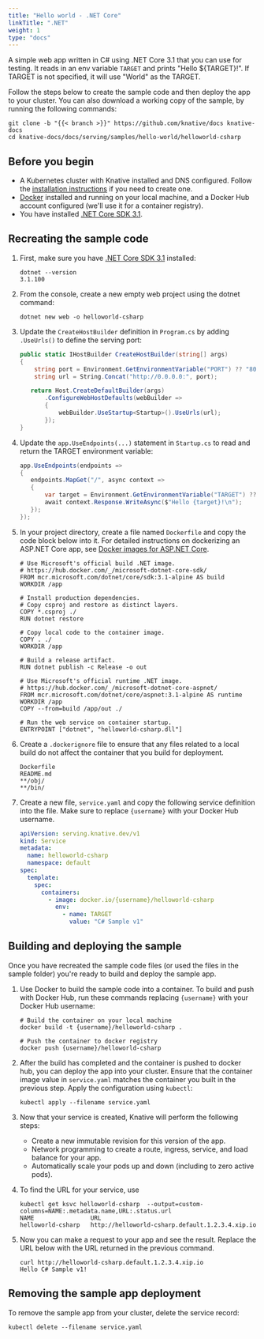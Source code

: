 ```yaml
---
title: "Hello world - .NET Core"
linkTitle: ".NET"
weight: 1
type: "docs"
---
```


A simple web app written in C# using .NET Core 3.1 that you can use for testing.
It reads in an env variable `TARGET` and prints "Hello \${TARGET}!". If TARGET
is not specified, it will use "World" as the TARGET.

Follow the steps below to create the sample code and then deploy the app to your
cluster. You can also download a working copy of the sample, by running the
following commands:

```shell
git clone -b "{{< branch >}}" https://github.com/knative/docs knative-docs
cd knative-docs/docs/serving/samples/hello-world/helloworld-csharp
```

## Before you begin

- A Kubernetes cluster with Knative installed and DNS configured. Follow the
  [installation instructions](../../../../install/README.md) if you need to
  create one.
- [Docker](https://www.docker.com) installed and running on your local machine,
  and a Docker Hub account configured (we'll use it for a container registry).
- You have installed [.NET Core SDK 3.1](https://www.microsoft.com/net/core).

## Recreating the sample code

1. First, make sure you have
   [.NET Core SDK 3.1](https://www.microsoft.com/net/core) installed:

   ```shell
   dotnet --version
   3.1.100
   ```

1. From the console, create a new empty web project using the dotnet command:

   ```shell
   dotnet new web -o helloworld-csharp
   ```

1. Update the `CreateHostBuilder` definition in `Program.cs` by adding
   `.UseUrls()` to define the serving port:

   ```csharp
   public static IHostBuilder CreateHostBuilder(string[] args)
   {
       string port = Environment.GetEnvironmentVariable("PORT") ?? "8080";
       string url = String.Concat("http://0.0.0.0:", port);

      return Host.CreateDefaultBuilder(args)
          .ConfigureWebHostDefaults(webBuilder =>
          {
              webBuilder.UseStartup<Startup>().UseUrls(url);
          });
   }
   ```

1. Update the `app.UseEndpoints(...)` statement in `Startup.cs` to read and return the
   TARGET environment variable:

   ```csharp
   app.UseEndpoints(endpoints =>
   {
      endpoints.MapGet("/", async context =>
      {
          var target = Environment.GetEnvironmentVariable("TARGET") ?? "World";
          await context.Response.WriteAsync($"Hello {target}!\n");
      });
   });
   ```

1. In your project directory, create a file named `Dockerfile` and copy the code
   block below into it. For detailed instructions on dockerizing an ASP.NET Core
   app, see
   [Docker images for ASP.NET Core](https://docs.microsoft.com/en-us/aspnet/core/host-and-deploy/docker/building-net-docker-images).

   ```docker
   # Use Microsoft's official build .NET image.
   # https://hub.docker.com/_/microsoft-dotnet-core-sdk/
   FROM mcr.microsoft.com/dotnet/core/sdk:3.1-alpine AS build
   WORKDIR /app
 
   # Install production dependencies.
   # Copy csproj and restore as distinct layers.
   COPY *.csproj ./
   RUN dotnet restore

   # Copy local code to the container image.
   COPY . ./
   WORKDIR /app

   # Build a release artifact.
   RUN dotnet publish -c Release -o out

   # Use Microsoft's official runtime .NET image.
   # https://hub.docker.com/_/microsoft-dotnet-core-aspnet/
   FROM mcr.microsoft.com/dotnet/core/aspnet:3.1-alpine AS runtime
   WORKDIR /app
   COPY --from=build /app/out ./

   # Run the web service on container startup.
   ENTRYPOINT ["dotnet", "helloworld-csharp.dll"]
   ```

1. Create a `.dockerignore` file to ensure that any files related to a local
   build do not affect the container that you build for deployment.

   ```ignore
   Dockerfile
   README.md
   **/obj/
   **/bin/
   ```

1. Create a new file, `service.yaml` and copy the following service definition
   into the file. Make sure to replace `{username}` with your Docker Hub
   username.

   ```yaml
   apiVersion: serving.knative.dev/v1
   kind: Service
   metadata:
     name: helloworld-csharp
     namespace: default
   spec:
     template:
       spec:
         containers:
           - image: docker.io/{username}/helloworld-csharp
             env:
               - name: TARGET
                 value: "C# Sample v1"
   ```

## Building and deploying the sample

Once you have recreated the sample code files (or used the files in the sample
folder) you're ready to build and deploy the sample app.

1. Use Docker to build the sample code into a container. To build and push with
   Docker Hub, run these commands replacing `{username}` with your Docker Hub
   username:

   ```shell
   # Build the container on your local machine
   docker build -t {username}/helloworld-csharp .

   # Push the container to docker registry
   docker push {username}/helloworld-csharp
   ```

1. After the build has completed and the container is pushed to docker hub, you
   can deploy the app into your cluster. Ensure that the container image value
   in `service.yaml` matches the container you built in the previous step. Apply
   the configuration using `kubectl`:

   ```shell
   kubectl apply --filename service.yaml
   ```

1. Now that your service is created, Knative will perform the following steps:

   - Create a new immutable revision for this version of the app.
   - Network programming to create a route, ingress, service, and load balance
     for your app.
   - Automatically scale your pods up and down (including to zero active pods).

1. To find the URL for your service, use

   ```
   kubectl get ksvc helloworld-csharp  --output=custom-columns=NAME:.metadata.name,URL:.status.url
   NAME                URL
   helloworld-csharp   http://helloworld-csharp.default.1.2.3.4.xip.io
   ```

1. Now you can make a request to your app and see the result. Replace
   the URL below with the URL returned in the previous command.

   ```shell
   curl http://helloworld-csharp.default.1.2.3.4.xip.io
   Hello C# Sample v1!
   ```

## Removing the sample app deployment

To remove the sample app from your cluster, delete the service record:

```shell
kubectl delete --filename service.yaml
```